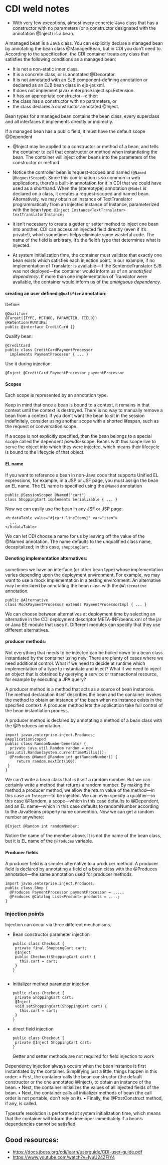 # CDI weld notes

- With very few exceptions, almost every concrete Java class that has a constructor with no
parameters (or a constructor designated with the annotation @Inject) is a bean.

A managed bean is a Java class. You can explicitly declare a managed bean by annotating the
bean class @ManagedBean, but in CDI you don’t need to. According to the specification, the CDI
container treats any class that satisfies the following conditions as a managed bean:

- It is not a non-static inner class.
- It is a concrete class, or is annotated @Decorator.
- It is not annotated with an EJB component-defining annotation or declared as an EJB bean class
in ejb-jar.xml.
- It does not implement javax.enterprise.inject.spi.Extension.
- It has an appropriate constructor—either:
 - the class has a constructor with no parameters, or
 - the class declares a constructor annotated @Inject.

Bean types for a managed bean contains the bean class, every superclass
and all interfaces it implements directly or indirectly.

If a managed bean has a public field, it must have the default scope @Dependent

- @Inject may be applied to a constructor or method of a bean, and tells the container to call that constructor
or method when instantiating the bean. The container will inject other beans into the parameters of
the constructor or method.

- Notice the controller bean is request-scoped and named (`@Named @RequestScoped`). Since this combination is
so common in web applications, there’s a built-in annotation for it in CDI that we
could have used as a shorthand. When the (stereotype) annotation `@Model` is
declared on a class, it creates a request-scoped and named bean.
Alternatively, we may obtain an instance of TextTranslator programmatically from an injected
instance of Instance, parameterized with the bean type:
`@Inject Instance<TextTranslator> textTranslatorInstance;`

- it isn’t necessary to create a getter or setter method to inject one bean into another. CDI
can access an injected field directly (even if it’s private!), which sometimes helps eliminate some
wasteful code. The name of the field is arbitrary. It’s the field’s type that determines what is
injected.

- At system initialization time, the container must validate that exactly one bean exists which
satisfies each injection point. In our example, if no implementation of Translator is available—if the
SentenceTranslator EJB was not deployed—the container would inform us of an *unsatisfied
dependency*. If more than one implementation of Translator were available, the container would
inform us of the *ambiguous dependency*.

#### creating an user defined `@Qualifier` annotation:

Define:

```
@Qualifier
@Target({TYPE, METHOD, PARAMETER, FIELD})
@Retention(RUNTIME)
public @interface CreditCard {}

```

Qualify bean:

```
@CreditCard
public class CreditCardPaymentProcessor
  implements PaymentProcessor { ... }

```

Use it during injection:

```
@Inject @CreditCard PaymentProcessor paymentProcessor

```

#### Scopes

Each scope is represented by an annotation type.
 
Keep in mind that once a bean is bound to a context, it remains in that context
until the context is destroyed. There is no way to manually remove a bean from a
context. If you don’t want the bean to sit in the session indefinitely, consider
using another scope with a shorted lifespan, such as the request or conversation
scope.

If a scope is not explicitly specified, then the bean belongs to a special scope called the dependent
pseudo-scope. Beans with this scope live to serve the object into which they were injected, which
means their lifecycle is bound to the lifecycle of that object.


#### EL name

If you want to reference a bean in non-Java code that supports Unified EL expressions, for example,
in a JSP or JSF page, you must assign the bean an EL name.
The EL name is specified using the `@Named` annotation

```
public @SessionScoped @Named("cart")
class ShoppingCart implements Serializable { ... }
```

Now we can easily use the bean in any JSF or JSP page:

```
<h:dataTable value="#{cart.lineItems}" var="item">
  ...
</h:dataTable>

```
We can let CDI choose a name for us by leaving off the value of the @Named annotation. The name defaults to the unqualified class name, decapitalized; in this case, `shoppingCart`.

#### Denoting implementation alternatives:

sometimes we have an interface (or other bean type) whose
implementation varies depending upon the deployment environment. For example, we may want
to use a mock implementation in a testing environment. An alternative may be declared by
annotating the bean class with the `@Alternative` annotation.

```
public @Alternative
class MockPaymentProcessor extends PaymentProcessorImpl { ... }
```

We can choose between alternatives at
deployment time by selecting an alternative in the CDI deployment descriptor META-INF/beans.xml of
the jar or Java EE module that uses it. Different modules can specify that they use different
alternatives.

#### producer methods:

Not everything that needs to be injected can be boiled down to a bean class instantiated by the
container using new. There are plenty of cases where we need additional control. What if we need to
decide at runtime which implementation of a type to instantiate and inject? What if we need to
inject an object that is obtained by querying a service or transactional resource, for example by
executing a JPA query?

A producer method is a method that acts as a source of bean instances. The method declaration
itself describes the bean and the container invokes the method to obtain an instance of the bean
when no instance exists in the specified context. A producer method lets the application take full
control of the bean instantiation process.

A producer method is declared by annotating a method of a bean class with the @Produces
annotation.

```
import javax.enterprise.inject.Produces;
@ApplicationScoped
public class RandomNumberGenerator {
  private java.util.Random random = new java.util.Random(System.currentTimeMillis());
  @Produces @Named @Random int getRandomNumber() {
     return random.nextInt(100);
 }
}

```

We can’t write a bean class that is itself a random number. But we can certainly write a method
that returns a random number. By making the method a producer method, we allow the return
value of the method—in this case an `Integer`—to be injected. We can even specify a qualifier—in
this case @Random, a scope—which in this case defaults to @Dependent, and an EL name—which in this
case defaults to randomNumber according to the JavaBeans property name convention. Now we can
get a random number anywhere:

```
@Inject @Random int randomNumber;
```
Notice the name of the member above. It is not the name of the bean class, but it is EL name of the `@Produces` variable.

#### Producer fields

A producer field is a simpler alternative to a producer method. A producer field is declared by
annotating a field of a bean class with the @Produces annotation—the same annotation used for
producer methods.

```
import javax.enterprise.inject.Produces;
public class Shop {
  @Produces PaymentProcessor paymentProcessor = ....;
  @Produces @Catalog List<Product> products = ....;
}
```
### Injection points

Injection can occur via three different mechanisms.

- Bean constructor parameter injection
  ```
  public class Checkout {
   private final ShoppingCart cart;
   @Inject
   public Checkout(ShoppingCart cart) {
     this.cart = cart;
   }
  }
 
  ```
- Initializer method parameter injection

  ```
  public class Checkout {
   private ShoppingCart cart;
   @Inject
   void setShoppingCart(ShoppingCart cart) {
     this.cart = cart;
   }
  }
  ```
 
- direct field injection

  ```
  public class Checkout {
   private @Inject ShoppingCart cart;
  }

  ```
  Getter and setter methods are not required for field injection to work


Dependency injection always occurs when the bean instance is first instantiated by the container.
Simplifying just a little, things happen in this order:
• First, the container calls the bean constructor (the default constructor or the one annotated
@Inject), to obtain an instance of the bean.
• Next, the container initializes the values of all injected fields of the bean.
• Next, the container calls all initializer methods of bean (the call order is not portable, don’t rely
on it).
• Finally, the @PostConstruct method, if any, is called.


Typesafe resolution is performed at system initialization time, which means that the container will inform the developer immediately if a
bean’s dependencies cannot be satisfied.


## Good resources:
- https://docs.jboss.org/cdi/learn/userguide/CDI-user-guide.pdf
- https://www.youtube.com/watch?v=lyuU24ZFlY4
